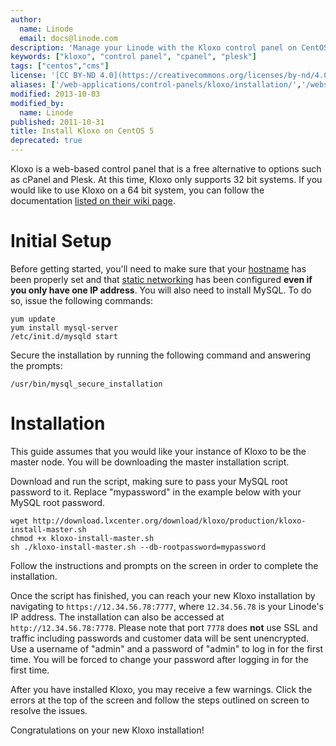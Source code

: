 ```yaml
---
author:
  name: Linode
  email: docs@linode.com
description: 'Manage your Linode with the Kloxo control panel on CentOS 5.'
keywords: ["kloxo", "control panel", "cpanel", "plesk"]
tags: ["centos","cms"]
license: '[CC BY-ND 4.0](https://creativecommons.org/licenses/by-nd/4.0)'
aliases: ['/web-applications/control-panels/kloxo/installation/','/websites/cms/install-kloxo-on-centos-5/']
modified: 2013-10-03
modified_by:
  name: Linode
published: 2011-10-31
title: Install Kloxo on CentOS 5
deprecated: true
---
```


Kloxo is a web-based control panel that is a free alternative to options such as cPanel and Plesk. At this time, Kloxo only supports 32 bit systems. If you would like to use Kloxo on a 64 bit system, you can follow the documentation [listed on their wiki page](http://wiki.lxcenter.org/Kloxo-64).

# Initial Setup

Before getting started, you'll need to make sure that your [hostname](/docs/getting-started#setting-the-hostname) has been properly set and that [static networking](/docs/networking/configuring-static-ip-interfaces) has been configured **even if you only have one IP address**. You will also need to install MySQL. To do so, issue the following commands:

    yum update
    yum install mysql-server
    /etc/init.d/mysqld start

Secure the installation by running the following command and answering the prompts:

    /usr/bin/mysql_secure_installation

# Installation

This guide assumes that you would like your instance of Kloxo to be the master node. You will be downloading the master installation script.

Download and run the script, making sure to pass your MySQL root password to it. Replace "mypassword" in the example below with your MySQL root password.

    wget http://download.lxcenter.org/download/kloxo/production/kloxo-install-master.sh
    chmod +x kloxo-install-master.sh
    sh ./kloxo-install-master.sh --db-rootpassword=mypassword

Follow the instructions and prompts on the screen in order to complete the installation.

Once the script has finished, you can reach your new Kloxo installation by navigating to `https://12.34.56.78:7777`, where `12.34.56.78` is your Linode's IP address. The installation can also be accessed at `http://12.34.56.78:7778`. Please note that port `7778` does **not** use SSL and traffic including passwords and customer data will be sent unencrypted. Use a username of "admin" and a password of "admin" to log in for the first time. You will be forced to change your password after logging in for the first time.

After you have installed Kloxo, you may receive a few warnings. Click the errors at the top of the screen and follow the steps outlined on screen to resolve the issues.

Congratulations on your new Kloxo installation!



